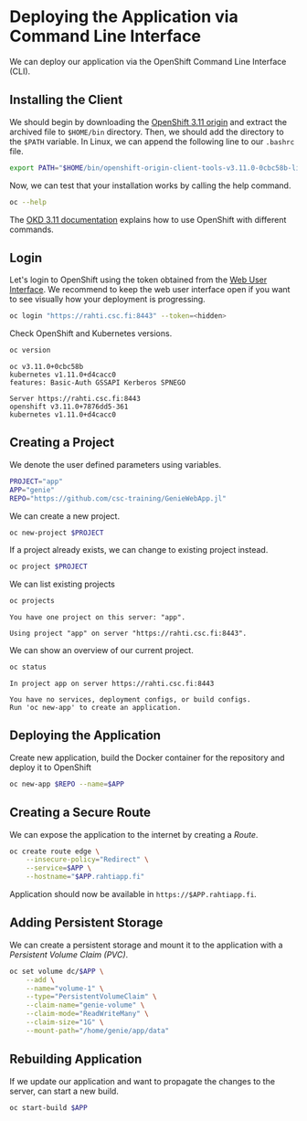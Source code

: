 # Deploying the Application via Command Line Interface
We can deploy our application via the OpenShift Command Line Interface (CLI).

## Installing the Client
We should begin by downloading the [OpenShift 3.11 origin](https://github.com/openshift/origin/releases/tag/v3.11.0) and extract the archived file to `$HOME/bin` directory. Then, we should add the directory to the `$PATH` variable. In Linux, we can append the following line to our `.bashrc` file.

```bash
export PATH="$HOME/bin/openshift-origin-client-tools-v3.11.0-0cbc58b-linux-64bit/:$PATH"
```

Now, we can test that your installation works by calling the help command.

```bash
oc --help
```

The [OKD 3.11 documentation](https://docs.okd.io/3.11/welcome/index.html) explains how to use OpenShift with different commands.


## Login
Let's login to OpenShift using the token obtained from the [Web User Interface](https://rahti.csc.fi:8443/console/). We recommend to keep the web user interface open if you want to see visually how your deployment is progressing.

```bash
oc login "https://rahti.csc.fi:8443" --token=<hidden>
```

Check OpenShift and Kubernetes versions.

```bash
oc version
```

```
oc v3.11.0+0cbc58b
kubernetes v1.11.0+d4cacc0
features: Basic-Auth GSSAPI Kerberos SPNEGO

Server https://rahti.csc.fi:8443
openshift v3.11.0+7876dd5-361
kubernetes v1.11.0+d4cacc0
```


## Creating a Project
We denote the user defined parameters using variables.

```bash
PROJECT="app"
APP="genie"
REPO="https://github.com/csc-training/GenieWebApp.jl"
```

We can create a new project.

```bash
oc new-project $PROJECT
```

If a project already exists, we can change to existing project instead.

```bash
oc project $PROJECT
```

We can list existing projects

```bash
oc projects
```

```
You have one project on this server: "app".

Using project "app" on server "https://rahti.csc.fi:8443".
```

We can show an overview of our current project.

```bash
oc status
```

```
In project app on server https://rahti.csc.fi:8443

You have no services, deployment configs, or build configs.
Run 'oc new-app' to create an application.
```


## Deploying the Application
Create new application, build the Docker container for the repository and deploy it to OpenShift

```bash
oc new-app $REPO --name=$APP
```


## Creating a Secure Route
We can expose the application to the internet by creating a *Route*.

```bash
oc create route edge \
    --insecure-policy="Redirect" \
    --service=$APP \
    --hostname="$APP.rahtiapp.fi"
```

Application should now be available in `https://$APP.rahtiapp.fi`.


## Adding Persistent Storage
We can create a persistent storage and mount it to the application with a *Persistent Volume Claim (PVC)*.

```bash
oc set volume dc/$APP \
    --add \
    --name="volume-1" \
    --type="PersistentVolumeClaim" \
    --claim-name="genie-volume" \
    --claim-mode="ReadWriteMany" \
    --claim-size="1G" \
    --mount-path="/home/genie/app/data"
```


## Rebuilding Application
If we update our application and want to propagate the changes to the server, can start a new build.

```bash
oc start-build $APP
```
